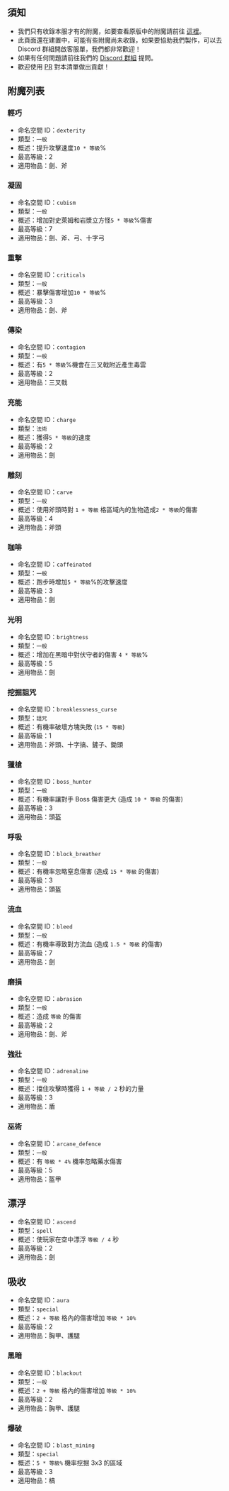 ## 須知
- 我們只有收錄本服才有的附魔，如要查看原版中的附魔請前往 [這裡](https://minecraft.fandom.com/zh/wiki/%E9%99%84%E9%AD%94?variant=zh-tw#%E9%AD%94%E5%92%92%E6%A6%82%E8%BF%B0)。
- 此頁面還在建置中，可能有些附魔尚未收錄，如果要協助我們製作，可以去 Discord 群組開啟客服單，我們都非常歡迎！
- 如果有任何問題請前往我們的 [Discord 群組](https://discord.gg/pyNS5xAvMs) 提問。
- 歡迎使用 [PR](https://github.com/milkteamc/wiki/pulls) 對本清單做出貢獻！
## 附魔列表
### 輕巧
- 命名空間 ID：`dexterity`  
- 類型：`一般`  
- 概述：提升攻擊速度`10 * 等級`% 
- 最高等級：2  
- 適用物品：劍、斧
### 凝固
- 命名空間 ID：`cubism`  
- 類型：`一般`  
- 概述：增加對史萊姆和岩漿立方怪`5 * 等級`%傷害 
- 最高等級：7  
- 適用物品：劍、斧、弓、十字弓
### 重擊
- 命名空間 ID：`criticals`  
- 類型：`一般`  
- 概述：暴擊傷害增加`10 * 等級`%  
- 最高等級：3  
- 適用物品：劍、斧
### 傳染
- 命名空間 ID：`contagion`  
- 類型：`一般`  
- 概述：有`5 * 等級`%機會在三叉戟附近產生毒雲  
- 最高等級：2  
- 適用物品：三叉戟
### 充能
- 命名空間 ID：`charge`  
- 類型：`法術`  
- 概述：獲得`5 * 等級`的速度  
- 最高等級：2  
- 適用物品：劍
### 雕刻
- 命名空間 ID：`carve`  
- 類型：`一般`  
- 概述：使用斧頭時對 `1 + 等級` 格區域內的生物造成`2 * 等級`的傷害  
- 最高等級：4  
- 適用物品：斧頭
### 咖啡
- 命名空間 ID：`caffeinated`  
- 類型：`一般`  
- 概述：跑步時增加`5 * 等級`%的攻擊速度  
- 最高等級：3  
- 適用物品：劍
### 光明
- 命名空間 ID：`brightness`  
- 類型：`一般`  
- 概述：增加在黑暗中對伏守者的傷害 `4 * 等級`%
- 最高等級：5  
- 適用物品：劍
### 挖掘詛咒
- 命名空間 ID：`breaklessness_curse`  
- 類型：`詛咒`  
- 概述：有機率破壞方塊失敗 (`15 * 等級`)  
- 最高等級：1  
- 適用物品：斧頭、十字搞、鏟子、鋤頭
### 獵槍
- 命名空間 ID：`boss_hunter`  
- 類型：`一般`  
- 概述：有機率讓對手 Boss 傷害更大 (造成 `10 * 等級` 的傷害)  
- 最高等級：3  
- 適用物品：頭盔
### 呼吸
- 命名空間 ID：`block_breather`  
- 類型：`一般`  
- 概述：有機率忽略窒息傷害 (造成 `15 * 等級` 的傷害)  
- 最高等級：3  
- 適用物品：頭盔 
### 流血
- 命名空間 ID：`bleed`  
- 類型：`一般`  
- 概述：有機率導致對方流血 (造成 `1.5 * 等級` 的傷害)  
- 最高等級：7  
- 適用物品：劍  
### 磨損
- 命名空間 ID：`abrasion`  
- 類型：`一般`  
- 概述：造成 `等級` 的傷害  
- 最高等級：2  
- 適用物品：劍、斧  
### 強壯
- 命名空間 ID：`adrenaline`  
- 類型：`一般`  
- 概述：擋住攻擊時獲得 `1 + 等級 / 2` 秒的力量  
- 最高等級：3  
- 適用物品：盾  
### 巫術
- 命名空間 ID：`arcane_defence`  
- 類型：`一般`  
- 概述：有 `等級 * 4%` 機率忽略藥水傷害  
- 最高等級：5  
- 適用物品：盔甲  
## 漂浮
- 命名空間 ID：`ascend`  
- 類型：`spell`  
- 概述：使玩家在空中漂浮 `等級 / 4` 秒 
- 最高等級：2  
- 適用物品：劍  
## 吸收
- 命名空間 ID：`aura`  
- 類型：`special`  
- 概述：`2 + 等級` 格內的傷害增加 `等級 * 10%` 
- 最高等級：2  
- 適用物品：胸甲、護腿
### 黑暗
- 命名空間 ID：`blackout`  
- 類型：`一般`  
- 概述：`2 + 等級` 格內的傷害增加 `等級 * 10%` 
- 最高等級：2  
- 適用物品：胸甲、護腿
### 爆破
- 命名空間 ID：`blast_mining`  
- 類型：`special`  
- 概述：`5 * 等級%` 機率挖掘 3x3 的區域 
- 最高等級：3  
- 適用物品：槁
